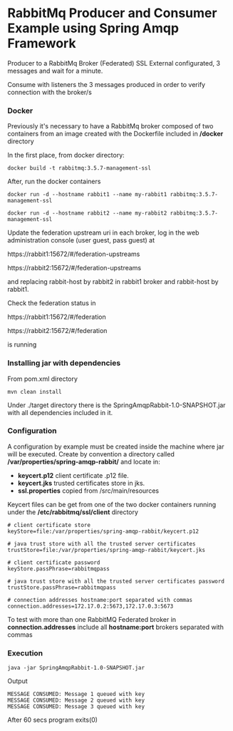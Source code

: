 # RabbitMq Producer and Consumer Example using Spring Amqp Framework

Producer to a RabbitMq Broker (Federated) SSL External configurated, 3 messages and wait for a minute.

Consume with listeners the 3 messages produced in order to verify connection with the broker/s

### Docker

Previously it's necessary to have a RabbitMq broker composed of two containers from an image created with the Dockerfile included in __/docker__ directory

In the first place, from docker directory:

```
docker build -t rabbitmq:3.5.7-management-ssl
```

After, run the docker containers 

```
docker run -d --hostname rabbit1 --name my-rabbit1 rabbitmq:3.5.7-management-ssl
```

```
docker run -d --hostname rabbit2 --name my-rabbit2 rabbitmq:3.5.7-management-ssl
```

Update the federation upstream uri in each broker, log in the web administration console (user guest, pass guest) at

https://rabbit1:15672/#/federation-upstreams

https://rabbit2:15672/#/federation-upstreams

and replacing rabbit-host by rabbit2 in rabbit1 broker and rabbit-host by rabbit1.

Check the federation status in 

https://rabbit1:15672/#/federation

https://rabbit2:15672/#/federation

is running

### Installing jar with dependencies

From pom.xml directory

```
mvn clean install
```

Under ./target directory there is the SpringAmqpRabbit-1.0-SNAPSHOT.jar with all dependencies included in it.


### Configuration 

A configuration by example must be created inside the machine where jar will be executed.
Create by convention a directory called __/var/properties/spring-amqp-rabbit/__ and locate in: 

* __keycert.p12__ client certificate .p12 file. 
* __keycert.jks__ trusted certificates store in jks. 
* __ssl.properties__ copied from /src/main/resources

Keycert files can be get from one of the two docker containers running under the __/etc/rabbitmq/ssl/client__ directory

```
# client certificate store
keyStore=file:/var/properties/spring-amqp-rabbit/keycert.p12

# java trust store with all the trusted server certificates
trustStore=file:/var/properties/spring-amqp-rabbit/keycert.jks

# client certificate password
keyStore.passPhrase=rabbitmqpass

# java trust store with all the trusted server certificates password
trustStore.passPhrase=rabbitmqpass

# connection addresses hostname:port separated with commas
connection.addresses=172.17.0.2:5673,172.17.0.3:5673
```
To test with more than one RabbitMQ Federated broker in __connection.addresses__ include all __hostname:port__ brokers separated with commas

### Execution

```
java -jar SpringAmqpRabbit-1.0-SNAPSHOT.jar 
```

Output
```
MESSAGE CONSUMED: Message 1 queued with key
MESSAGE CONSUMED: Message 2 queued with key
MESSAGE CONSUMED: Message 3 queued with key
```
After 60 secs program exits(0)
